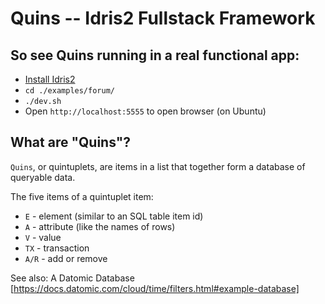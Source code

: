# Quins -- Idris2 Fullstack Framework

## So see Quins running in a real functional app:

* [Install Idris2](https://github.com/idris-lang/Idris2)
* `cd ./examples/forum/`
* `./dev.sh`
* Open `http://localhost:5555` to open browser (on Ubuntu)

## What are "Quins"?

`Quins`, or quintuplets, are items in a list that together form a database
of queryable data.

The five items of a quintuplet item:

* `E` - element (similar to an SQL table item id) 
* `A` - attribute (like the names of rows)
* `V` - value
* `TX` - transaction
* `A/R` - add or remove

See also: A Datomic Database [https://docs.datomic.com/cloud/time/filters.html#example-database]
